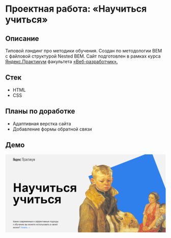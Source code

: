 # Проектная работа: «Научиться учиться»

## Описание

Типовой лэндинг про методики обучения. Создан по методологии BEM с файловой структурой Nested BEM. 
Сайт подготовлен в рамках курса [Яндекс.Практикум](https://practicum.yandex.ru/) факультета [«Веб-разработчик».](https://practicum.yandex.ru/web/)

## Стек
* HTML
* CSS

## Планы по доработке
* Адаптивная верстка сайта
* Добавление формы обратной связи

## Демо
![demo](demo.PNG)


